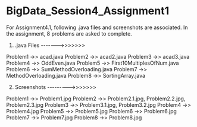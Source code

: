 # BigData_Session4_Assignment1



For Assignment4.1, following .java files and screenshots are associated.
In the assignment, 8 problems are asked to complete.

1. .java Files  ------->>>>>>>

Problem1 ->> acad.java
Problem2 ->> acad2.java
Problem3 ->> acad3.java
Problem4 ->> OddEven.java
Problem5 ->> First10MultiplesOfNum.java
Problem6 ->> SumMethodOverloading.java
Problem7 ->> MethodOverloading.java
Problem8 ->> SortingArray.java

2. Screenshots --------->>>>>>>

Problem1 ->> Problem1.jpg
Problem2 ->> Problem2.1.jpg, Problem2.2.jpg, Problem2.3.jpg
Problem3 ->> Problem3.1.jpg, Problem3.2.jpg
Problem4 ->> Problem4.jpg
Problem5 ->> Problem5.jpg
Problem6 ->> Problem6.jpg
Problem7 ->> Problem7.jpg
Problem8 ->> Problem8.jpg

